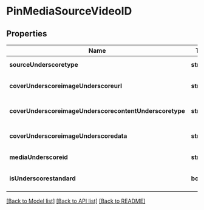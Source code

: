# PinMediaSourceVideoID

## Properties
Name | Type | Description | Notes
------------ | ------------- | ------------- | -------------
**sourceUnderscoretype** | **string** |  | [default to null]
**coverUnderscoreimageUnderscoreurl** | **string** |  | [optional] [default to null]
**coverUnderscoreimageUnderscorecontentUnderscoretype** | **string** |  | [optional] [default to null]
**coverUnderscoreimageUnderscoredata** | **string** |  | [optional] [default to null]
**mediaUnderscoreid** | **string** |  | [default to null]
**isUnderscorestandard** | **boolean** |  | [optional] [default to true]

[[Back to Model list]](../README.md#documentation-for-models) [[Back to API list]](../README.md#documentation-for-api-endpoints) [[Back to README]](../README.md)


